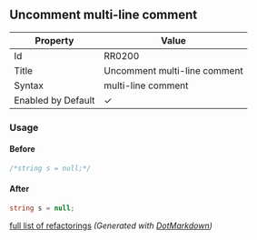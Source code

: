 ## Uncomment multi\-line comment

| Property           | Value                         |
| ------------------ | ----------------------------- |
| Id                 | RR0200                        |
| Title              | Uncomment multi\-line comment |
| Syntax             | multi\-line comment           |
| Enabled by Default | &#x2713;                      |

### Usage

#### Before

```csharp
/*string s = null;*/
```

#### After

```csharp
string s = null;
```

[full list of refactorings](Refactorings.md)
*\(Generated with [DotMarkdown](http://github.com/JosefPihrt/DotMarkdown)\)*